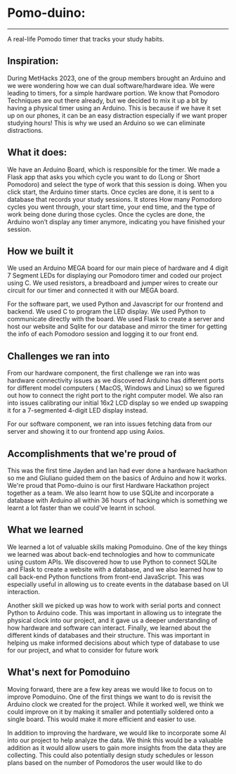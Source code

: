 # Pomo-duino: 
---
A real-life Pomodo timer that tracks your study habits.

## Inspiration:

During MetHacks 2023, one of the group members brought an Arduino and we were wondering how we can dual software/hardware idea. We were leading to timers, for a simple hardware portion. We know that Pomodoro Techniques are out there already, but we decided to mix it up a bit by having a physical timer using an Arduino. This is because if we have it set up on our phones, it can be an easy distraction especially if we want proper studying hours! This is why we used an Arduino so we can eliminate distractions.

## What it does:
We have an Arduino Board, which is responsible for the timer. We made a Flask app that asks you which cycle you want to do (Long or Short Pomodoro) and select the type of work that this session is doing. When you click start, the Arduino timer starts. Once cycles are done, it is sent to a database that records your study sessions. It stores How many Pomodoro cycles you went through, your start time, your end time, and the type of work being done during those cycles. Once the cycles are done, the Arduino won’t display any timer anymore, indicating you have finished your session. 

## How we built it
We used an Arduino MEGA board for our main piece of hardware and 4 digit 7 Segment LEDs for displaying our Pomodoro timer and coded our project using C. We used resistors, a breadboard and jumper wires to create our circuit for our timer and connected it with our MEGA board.

For the software part, we used Python and Javascript for our frontend and backend. We used C to program the LED display. We used Python to communicate directly with the board. We used Flask to create a server and host our website and Sqlite for our database and mirror the timer for getting the info of each Pomodoro session and logging it to our front end.

## Challenges we ran into
From our hardware component, the first challenge we ran into was hardware connectivity issues as we discovered Arduino has different ports for different model computers ( MacOS, Windows and Linux) so we figured out how to connect the right port to the right computer model. We also ran into issues calibrating our initial 16x2 LCD display so we ended up swapping it for a 7-segmented 4-digit LED display instead. 

For our software component, we ran into issues fetching data from our server and showing it to our frontend app using Axios. 

## Accomplishments that we're proud of
This was the first time Jayden and Ian had ever done a hardware hackathon so me and Giuliano guided them on the basics of Arduino and how it works. We're proud that Pomo-duino is our first Hardware Hackathon project together as a team. We also learnt how to use SQLite and incorporate a database with Arduino all within 36 hours of hacking which is something we learnt a lot faster than we could've learnt in school.

## What we learned
We learned a lot of valuable skills making Pomoduino. One of the key things we learned was about back-end technologies and how to communicate using custom APIs. We discovered how to use Python to connect SQLite and Flask to create a website with a database, and we also learned how to call back-end Python functions from front-end JavaScript. This was especially useful in allowing us to create events in the database based on UI interaction.

Another skill we picked up was how to work with serial ports and connect Python to Arduino code. This was important in allowing us to integrate the physical clock into our project, and it gave us a deeper understanding of how hardware and software can interact. Finally, we learned about the different kinds of databases and their structure. This was important in helping us make informed decisions about which type of database to use for our project, and what to consider for future work 

## What's next for Pomoduino
Moving forward, there are a few key areas we would like to focus on to improve Pomoduino. One of the first things we want to do is revisit the Arduino clock we created for the project. While it worked well, we think we could improve on it by making it smaller and potentially soldered onto a single board. This would make it more efficient and easier to use.

In addition to improving the hardware, we would like to incorporate some AI into our project to help analyze the data. We think this would be a valuable addition as it would allow users to gain more insights from the data they are collecting. This could also potentially design study schedules or lesson plans based on the number of Pomodoros the user would like to do




